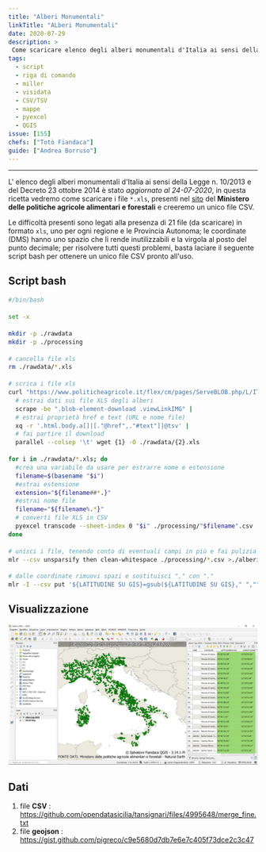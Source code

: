 ```yaml
---
title: "Alberi Monumentali"
linkTitle: "ALberi Monumentali"
date: 2020-07-29
description: >
 Come scaricare elenco degli alberi monumentali d'Italia ai sensi della Legge n. 10/2013 e del Decreto 23 ottobre 2014.
tags:
  - script
  - riga di comando
  - miller
  - visidata
  - CSV/TSV
  - mappe
  - pyexcel
  - QGIS
issue: [155]
chefs: ["Totò Fiandaca"]
guide: ["Andrea Borruso"]
---
```


---

L' elenco degli alberi monumentali d'Italia ai sensi della Legge n. 10/2013 e del Decreto 23 ottobre 2014 è stato _aggiornato al 24-07-2020_, in questa ricetta vedremo come scaricare i file `*.xls`, presenti nel [sito](https://www.politicheagricole.it/flex/cm/pages/ServeBLOB.php/L/IT/IDPagina/11260) del **Ministero delle politiche agricole alimentari e forestali** e creeremo un unico file CSV.

Le difficoltà presenti sono legati alla presenza di 21 file (da scaricare) in formato `xls`, uno per ogni regione e le Provincia Autonoma; le coordinate (DMS) hanno uno spazio che li rende inutilizzabili e la virgola al posto del punto decimale; per risolvere tutti questi problemi, basta laciare il seguente script bash per ottenere un unico file CSV pronto all'uso.

## Script bash

```bash
#/bin/bash

set -x

mkdir -p ./rawdata
mkdir -p ./processing

# cancella file xls
rm ./rawdata/*.xls

# scrica i file xls
curl "https://www.politicheagricole.it/flex/cm/pages/ServeBLOB.php/L/IT/IDPagina/11260" |
  # estrai dati sui file XLS degli alberi
  scrape -be ".blob-element-download .viewLinkIMG" |
  # estrai proprietà href e text (URL e nome file)
  xq -r '.html.body.a[]|[."@href",."#text"]|@tsv' |
  # fai partire il download
  parallel --colsep '\t' wget {1} -O ./rawdata/{2}.xls

for i in ./rawdata/*.xls; do
  #crea una variabile da usare per estrarre nome e estensione
  filename=$(basename "$i")
  #estrai estensione
  extension="${filename##*.}"
  #estrai nome file
  filename="${filename%.*}"
  # converti file XLS in CSV
  pyexcel transcode --sheet-index 0 "$i" ./processing/"$filename".csv
done

# unisci i file, tenendo conto di eventuali campi in più e fai pulizia di eventuali spazi bianchi in più
mlr --csv unsparsify then clean-whitespace ./processing/*.csv >./alberi.csv

# dalle coordinate rimuovi spazi e sostituisci "," con "."
mlr -I --csv put '${LATITUDINE SU GIS}=gsub(${LATITUDINE SU GIS}," ","");${LONGITUDINE SU GIS}=gsub(${LONGITUDINE SU GIS}," ","");${LATITUDINE SU GIS}=gsub(${LATITUDINE SU GIS},",",".");${LONGITUDINE SU GIS}=gsub(${LONGITUDINE SU GIS},",",".")' ./alberi.csv
```

## Visualizzazione

![](qgis.jpg)

## Dati

1. file **CSV** : <https://github.com/opendatasicilia/tansignari/files/4995648/merge_fine.txt>
2. file **geojson** : <https://gist.github.com/pigreco/c9e5680d7db7e6e7c405f73dce2c3c47>